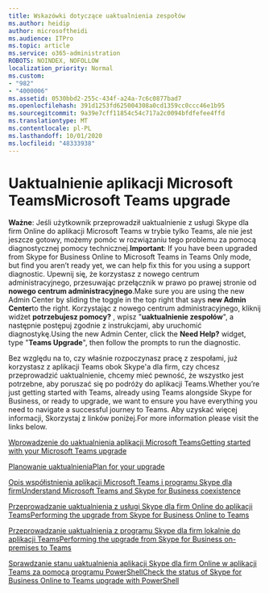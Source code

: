 ```yaml
---
title: Wskazówki dotyczące uaktualnienia zespołów
ms.author: heidip
author: microsoftheidi
ms.audience: ITPro
ms.topic: article
ms.service: o365-administration
ROBOTS: NOINDEX, NOFOLLOW
localization_priority: Normal
ms.custom:
- "982"
- "4000006"
ms.assetid: 0530bbd2-255c-434f-a24a-7c6c0877bad7
ms.openlocfilehash: 391d1253fd625004308a0cd1359cc0ccc46e1b95
ms.sourcegitcommit: 9a39e7cff11854c54c717a2c0094bfdfefee4ffd
ms.translationtype: MT
ms.contentlocale: pl-PL
ms.lasthandoff: 10/01/2020
ms.locfileid: "48333938"
---
```

# <a name="microsoft-teams-upgrade"></a><span data-ttu-id="a1a9b-102">Uaktualnienie aplikacji Microsoft Teams</span><span class="sxs-lookup"><span data-stu-id="a1a9b-102">Microsoft Teams upgrade</span></span>

<span data-ttu-id="a1a9b-103">**Ważne**: Jeśli użytkownik przeprowadził uaktualnienie z usługi Skype dla firm Online do aplikacji Microsoft Teams w trybie tylko Teams, ale nie jest jeszcze gotowy, możemy pomóc w rozwiązaniu tego problemu za pomocą diagnostycznej pomocy technicznej.</span><span class="sxs-lookup"><span data-stu-id="a1a9b-103">**Important**: If you have been upgraded from Skype for Business Online to Microsoft Teams in Teams Only mode, but find you aren’t ready yet, we can help fix this for you using a support diagnostic.</span></span> <span data-ttu-id="a1a9b-104">Upewnij się, że korzystasz z nowego centrum administracyjnego, przesuwając przełącznik w prawo po prawej stronie od **nowego centrum administracyjnego**.</span><span class="sxs-lookup"><span data-stu-id="a1a9b-104">Make sure you are using the new Admin Center by sliding the toggle in the top right that says **new Admin Center**to the right.</span></span> <span data-ttu-id="a1a9b-105">Korzystając z nowego centrum administracyjnego, kliknij widżet **potrzebujesz pomocy?** , wpisz "**uaktualnienie zespołów**", a następnie postępuj zgodnie z instrukcjami, aby uruchomić diagnostykę.</span><span class="sxs-lookup"><span data-stu-id="a1a9b-105">Using the new Admin Center, click the **Need Help?** widget, type "**Teams Upgrade**", then follow the prompts to run the diagnostic.</span></span>

<span data-ttu-id="a1a9b-106">Bez względu na to, czy właśnie rozpoczynasz pracę z zespołami, już korzystasz z aplikacji Teams obok Skype'a dla firm, czy chcesz przeprowadzić uaktualnienie, chcemy mieć pewność, że wszystko jest potrzebne, aby poruszać się po podróży do aplikacji Teams.</span><span class="sxs-lookup"><span data-stu-id="a1a9b-106">Whether you’re just getting started with Teams, already using Teams alongside Skype for Business, or ready to upgrade, we want to ensure you have everything you need to navigate a successful journey to Teams.</span></span> <span data-ttu-id="a1a9b-107">Aby uzyskać więcej informacji, Skorzystaj z linków poniżej.</span><span class="sxs-lookup"><span data-stu-id="a1a9b-107">For more information please visit the links below.</span></span>

[<span data-ttu-id="a1a9b-108">Wprowadzenie do uaktualnienia aplikacji Microsoft Teams</span><span class="sxs-lookup"><span data-stu-id="a1a9b-108">Getting started with your Microsoft Teams upgrade</span></span>](https://docs.microsoft.com/MicrosoftTeams/upgrade-start-here)

[<span data-ttu-id="a1a9b-109">Planowanie uaktualnienia</span><span class="sxs-lookup"><span data-stu-id="a1a9b-109">Plan for your upgrade</span></span>](https://docs.microsoft.com/MicrosoftTeams/upgrade-plan-journey)

[<span data-ttu-id="a1a9b-110">Opis współistnienia aplikacji Microsoft Teams i programu Skype dla firm</span><span class="sxs-lookup"><span data-stu-id="a1a9b-110">Understand Microsoft Teams and Skype for Business coexistence</span></span>](https://docs.microsoft.com/MicrosoftTeams/teams-and-skypeforbusiness-coexistence-and-interoperability)

[<span data-ttu-id="a1a9b-111">Przeprowadzanie uaktualnienia z usługi Skype dla firm Online do aplikacji Teams</span><span class="sxs-lookup"><span data-stu-id="a1a9b-111">Performing the upgrade from Skype for Business Online to Teams</span></span>](https://docs.microsoft.com/MicrosoftTeams/upgrade-to-teams-execute-skypeforbusinessonline)

[<span data-ttu-id="a1a9b-112">Przeprowadzanie uaktualnienia z programu Skype dla firm lokalnie do aplikacji Teams</span><span class="sxs-lookup"><span data-stu-id="a1a9b-112">Performing the upgrade from Skype for Business on-premises to Teams</span></span>](https://docs.microsoft.com/MicrosoftTeams/upgrade-to-teams-execute-skypeforbusinesshybridonprem)
 
[<span data-ttu-id="a1a9b-113">Sprawdzanie stanu uaktualnienia aplikacji Skype dla firm Online w aplikacji Teams za pomocą programu PowerShell</span><span class="sxs-lookup"><span data-stu-id="a1a9b-113">Check the status of Skype for Business Online to Teams upgrade with PowerShell</span></span>](https://docs.microsoft.com/powershell/module/skype/get-csteamsupgradestatus?view=skype-ps)